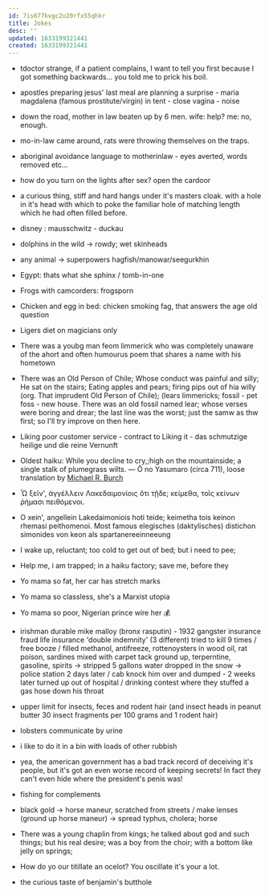 ```yaml
---
id: 7is677kvgc2u20rfx55qhkr
title: Jokes
desc: ''
updated: 1633199321441
created: 1633199321441
---
```


* tdoctor strange, if a patient complains, I want to tell you first because I got something backwards... you told me to prick his boil.
* apostles preparing jesus' last meal are planning a surprise - maria magdalena (famous prostitute/virgin) in tent - close vagina - noise
* down the road, mother in law beaten up by 6 men. wife: help? me: no, enough.
* mo-in-law came around, rats were throwing themselves on the traps.
* aboriginal avoidance language to motherinlaw - eyes averted, words removed etc…
* how do you turn on the lights after sex? open the cardoor
* a curious thing, stiff and hard hangs under it's masters cloak. with a hole in it's head with which to poke the familiar hole of matching length which he had often filled before.
* disney : mausschwitz - duckau
* dolphins in the wild → rowdy; wet skinheads
* any animal → superpowers hagfish/manowar/seegurkhin
* Egypt: thats what she sphinx / tomb-in-one
* Frogs with camcorders: frogsporn
* Chicken and egg in bed: chicken smoking fag, that answers the age old question
* Ligers diet on magicians only
* There was a youbg man feom limmerick who was completely unaware of the ahort and often humourus poem that shares a name with his hometown
* There was an Old Person of Chile; Whose conduct was painful and silly; He sat on the stairs; Eating apples and pears; firing pips out of hia willy (org. That imprudent Old Person of Chile); (lears limmericks; fossil - pet foss - new house. There was an old fossil named lear; whose verses were boring and drear; the last line was the worst; just the samw as thw first; so I'll try improve on then here.
* Liking poor customer service - contract to Liking it - das schmutzige heilige und die reine Vernunft
* Oldest haiku: While you decline to cry,;high on the mountainside; a single stalk of plumegrass wilts. ― Ō no Yasumaro (circa 711), loose translation by [Michael R. Burch](http://www.thehypertexts.com/Michael_R_Burch_Poet_Poetry_Picture_Bio.htm)
* Ὦ ξεῖν', ἀγγέλλειν Λακεδαιμονίοις ὅτι τῇδε; κείμεθα, τοῖς κείνων ῥήμασι πειθόμενοι.
* O xein', angellein Lakedaimoniois hoti teide; keimetha tois keinon rhemasi peithomenoi. Most famous elegisches (daktylisches) distichon simonides von keon als spartanereeinneeung
* I wake up, reluctant; too cold to get out of bed; but i need to pee;
* Help me, i am trapped; in a haiku factory; save me, before they
* Yo mama so fat, her car has stretch marks

* Yo mama so classless, she's a Marxist utopia
* Yo mama so poor, Nigerian prince wire her 💰
* irishman durable mike malloy (bronx rasputin) - 1932 gangster insurance fraud life insurance 'double indemnity' (3 different) tried to kill 9 times / free booze / filled methanol, antifreeze, rottenoysters in wood oil, rat poison, sardines mixed with carpet tack ground up, terperntine, gasoline, spirits →  stripped 5 gallons water dropped in the snow → police station 2 days later / cab knock him over and dumped - 2 weeks later turned up out of hospital / drinking contest where they stuffed a gas hose down his throat
* upper limit for insects, feces and rodent hair (and insect heads in peanut butter 30 insect fragments per 100 grams and 1 rodent hair)
* lobsters communicate by urine
* i like to do it in a bin with loads of other rubbish
* yea, the american government has a bad track record of deceiving it's people, but it's got an even worse record of keeping secrets! In fact they can't even hide where the president's penis was!
* fishing for complements
* black gold → horse maneur, scratched from streets / make lenses (ground up horse maneur) → spread typhus, cholera; horse
* There was a young chaplin from kings; he talked about god and such things; but his real desire; was a boy from the choir; with a bottom like jelly on springs;
* How do yo our titillate an ocelot? You oscillate it's your a lot.
* the curious taste of benjamin's butthole
